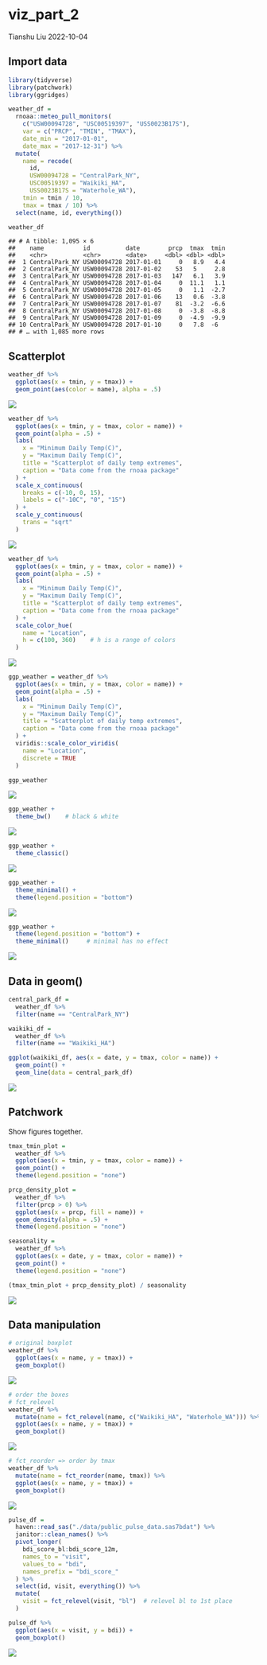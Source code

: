viz_part_2
================
Tianshu Liu
2022-10-04

## Import data

``` r
library(tidyverse)
library(patchwork)
library(ggridges)

weather_df = 
  rnoaa::meteo_pull_monitors(
    c("USW00094728", "USC00519397", "USS0023B17S"),
    var = c("PRCP", "TMIN", "TMAX"), 
    date_min = "2017-01-01",
    date_max = "2017-12-31") %>%
  mutate(
    name = recode(
      id, 
      USW00094728 = "CentralPark_NY", 
      USC00519397 = "Waikiki_HA",
      USS0023B17S = "Waterhole_WA"),
    tmin = tmin / 10,
    tmax = tmax / 10) %>%
  select(name, id, everything())

weather_df
```

    ## # A tibble: 1,095 × 6
    ##    name           id          date        prcp  tmax  tmin
    ##    <chr>          <chr>       <date>     <dbl> <dbl> <dbl>
    ##  1 CentralPark_NY USW00094728 2017-01-01     0   8.9   4.4
    ##  2 CentralPark_NY USW00094728 2017-01-02    53   5     2.8
    ##  3 CentralPark_NY USW00094728 2017-01-03   147   6.1   3.9
    ##  4 CentralPark_NY USW00094728 2017-01-04     0  11.1   1.1
    ##  5 CentralPark_NY USW00094728 2017-01-05     0   1.1  -2.7
    ##  6 CentralPark_NY USW00094728 2017-01-06    13   0.6  -3.8
    ##  7 CentralPark_NY USW00094728 2017-01-07    81  -3.2  -6.6
    ##  8 CentralPark_NY USW00094728 2017-01-08     0  -3.8  -8.8
    ##  9 CentralPark_NY USW00094728 2017-01-09     0  -4.9  -9.9
    ## 10 CentralPark_NY USW00094728 2017-01-10     0   7.8  -6  
    ## # … with 1,085 more rows

## Scatterplot

``` r
weather_df %>% 
  ggplot(aes(x = tmin, y = tmax)) + 
  geom_point(aes(color = name), alpha = .5)
```

![](viz_part_2_files/figure-gfm/scatterplot-1.png)<!-- -->

``` r
weather_df %>%
  ggplot(aes(x = tmin, y = tmax, color = name)) +
  geom_point(alpha = .5) + 
  labs(
    x = "Minimum Daily Temp(C)",
    y = "Maximum Daily Temp(C)",
    title = "Scatterplot of daily temp extremes",
    caption = "Data come from the rnoaa package"
  ) + 
  scale_x_continuous(
    breaks = c(-10, 0, 15),
    labels = c("-10C", "0", "15")
  ) + 
  scale_y_continuous(
    trans = "sqrt"
  )
```

![](viz_part_2_files/figure-gfm/scatterplot-2.png)<!-- -->

``` r
weather_df %>%
  ggplot(aes(x = tmin, y = tmax, color = name)) +
  geom_point(alpha = .5) + 
  labs(
    x = "Minimum Daily Temp(C)",
    y = "Maximum Daily Temp(C)",
    title = "Scatterplot of daily temp extremes",
    caption = "Data come from the rnoaa package"
  ) +
  scale_color_hue(
    name = "Location",
    h = c(100, 360)    # h is a range of colors
  )
```

![](viz_part_2_files/figure-gfm/change_color-1.png)<!-- -->

``` r
ggp_weather = weather_df %>%
  ggplot(aes(x = tmin, y = tmax, color = name)) +
  geom_point(alpha = .5) + 
  labs(
    x = "Minimum Daily Temp(C)",
    y = "Maximum Daily Temp(C)",
    title = "Scatterplot of daily temp extremes",
    caption = "Data come from the rnoaa package"
  ) +
  viridis::scale_color_viridis(
    name = "Location", 
    discrete = TRUE
  )

ggp_weather
```

![](viz_part_2_files/figure-gfm/change_color-2.png)<!-- -->

``` r
ggp_weather + 
  theme_bw()    # black & white
```

![](viz_part_2_files/figure-gfm/unnamed-chunk-1-1.png)<!-- -->

``` r
ggp_weather + 
  theme_classic()
```

![](viz_part_2_files/figure-gfm/unnamed-chunk-1-2.png)<!-- -->

``` r
ggp_weather + 
  theme_minimal() + 
  theme(legend.position = "bottom")
```

![](viz_part_2_files/figure-gfm/unnamed-chunk-1-3.png)<!-- -->

``` r
ggp_weather + 
  theme(legend.position = "bottom") +
  theme_minimal()     # minimal has no effect
```

![](viz_part_2_files/figure-gfm/unnamed-chunk-1-4.png)<!-- -->

## Data in geom()

``` r
central_park_df = 
  weather_df %>%
  filter(name == "CentralPark_NY")

waikiki_df = 
  weather_df %>%
  filter(name == "Waikiki_HA")

ggplot(waikiki_df, aes(x = date, y = tmax, color = name)) +
  geom_point() +
  geom_line(data = central_park_df)
```

![](viz_part_2_files/figure-gfm/unnamed-chunk-2-1.png)<!-- -->

## Patchwork

Show figures together.

``` r
tmax_tmin_plot = 
  weather_df %>%
  ggplot(aes(x = tmin, y = tmax, color = name)) +
  geom_point() + 
  theme(legend.position = "none")

prcp_density_plot = 
  weather_df %>%
  filter(prcp > 0) %>%
  ggplot(aes(x = prcp, fill = name)) + 
  geom_density(alpha = .5) +
  theme(legend.position = "none")

seasonality = 
  weather_df %>%
  ggplot(aes(x = date, y = tmax, color = name)) + 
  geom_point() +
  theme(legend.position = "none")

(tmax_tmin_plot + prcp_density_plot) / seasonality
```

![](viz_part_2_files/figure-gfm/patchwork-1.png)<!-- -->

## Data manipulation

``` r
# original boxplot
weather_df %>%
  ggplot(aes(x = name, y = tmax)) + 
  geom_boxplot()
```

![](viz_part_2_files/figure-gfm/weather_boxplot-1.png)<!-- -->

``` r
# order the boxes
# fct_relevel
weather_df %>%
  mutate(name = fct_relevel(name, c("Waikiki_HA", "Waterhole_WA"))) %>%   # change name to factor variable
  ggplot(aes(x = name, y = tmax)) + 
  geom_boxplot()
```

![](viz_part_2_files/figure-gfm/weather_boxplot-2.png)<!-- -->

``` r
# fct_reorder => order by tmax
weather_df %>%
  mutate(name = fct_reorder(name, tmax)) %>% 
  ggplot(aes(x = name, y = tmax)) + 
  geom_boxplot()
```

![](viz_part_2_files/figure-gfm/weather_boxplot-3.png)<!-- -->

``` r
pulse_df = 
  haven::read_sas("./data/public_pulse_data.sas7bdat") %>%
  janitor::clean_names() %>%
  pivot_longer(
    bdi_score_bl:bdi_score_12m,
    names_to = "visit",
    values_to = "bdi",
    names_prefix = "bdi_score_"
  ) %>%
  select(id, visit, everything()) %>%
  mutate(
    visit = fct_relevel(visit, "bl")  # relevel bl to 1st place
  )

pulse_df %>%
  ggplot(aes(x = visit, y = bdi)) +
  geom_boxplot()
```

![](viz_part_2_files/figure-gfm/man_pulse_data-1.png)<!-- -->
